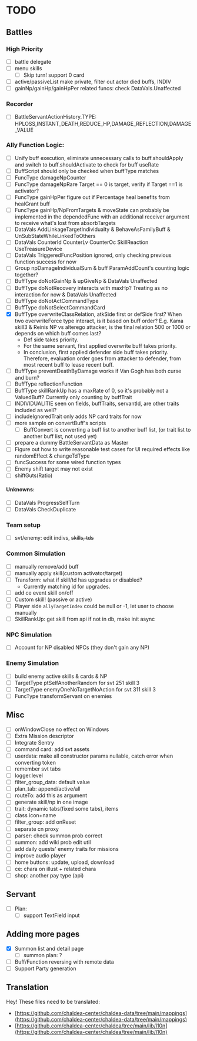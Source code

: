 # TODO

## Battles

### High Priority

- [ ] battle delegate
- [ ] menu skills
  - [ ] Skip turn! support 0 card
- [ ] active/passiveList make private, filter out actor died buffs, INDIV
- [ ] gainNp/gainHp/gainHpPer related funcs: check DataVals.Unaffected

### Recorder

- [ ] BattleServantActionHistory.TYPE: HPLOSS,INSTANT_DEATH,REDUCE_HP,DAMAGE_REFLECTION,DAMAGE_VALUE

### Ally Function Logic:

- [ ] Unify buff execution, eliminate unnecessary calls to buff.shouldApply and switch to buff.shouldActivate to check
      for buff useRate
- [ ] BuffScript should only be checked when buffType matches
- [ ] FuncType damageNpCounter
- [ ] FuncType damageNpRare Target == 0 is target, verify if Target ==1 is activator?
- [ ] FuncType gainHpPer figure out if Percentage heal benefits from healGrant buff
- [ ] FuncType gainHp/NpFromTargets & moveState can probably be implemented in the dependedFunc with an additional
      receiver argument to receive what's lost from absorbTargets
- [ ] DataVals AddLinkageTargetIndividualty & BehaveAsFamilyBuff & UnSubStateWhileLinkedToOthers
- [ ] DataVals CounterId CounterLv CounterOc SkillReaction UseTreasureDevice
- [ ] DataVals TriggeredFuncPosition ignored, only checking previous function success for now
- [ ] Group npDamageIndividualSum & buff ParamAddCount's counting logic together?
- [ ] BuffType doNotGainNp & upGiveNp & DataVals Unaffected
- [ ] BuffType doNotRecovery interacts with maxHp? Treating as no interaction for now & DataVals Unaffected
- [ ] BuffType doNotActCommandType
- [ ] BuffType doNotSelectCommandCard
- [x] BuffType overwriteClassRelation, atkSide first or defSide first? When two overwriteForce type interact, is it
      based on buff order? E.g. Kama skill3 & Reinis NP vs alterego attacker, is the final relation 500 or 1000 or depends
      on which buff comes last?
  - Def side takes priority.
  - For the same servant, first applied overwrite buff takes priority.
  - In conclusion, first applied defender side buff takes priority. Therefore, evaluation order goes from attacker to
    defender, from most recent buff to lease recent buff.
- [ ] BuffType preventDeathByDamage works if Van Gogh has both curse and burn?
- [ ] BuffType reflectionFunction
- [ ] BuffType skillRankUp has a maxRate of 0, so it's probably not a ValuedBuff? Currently only counting by buffTrait
- [ ] INDIVIDUALITIE seen on fields, buffTraits, servantId, are other traits included as well?
- [ ] includeIgnoredTrait only adds NP card traits for now
- [ ] more sample on convertBuff's scripts
  - [ ] BuffConvert is converting a buff list to another buff list, (or trait list to another buff list, not used yet)
- [ ] prepare a dummy BattleServantData as Master
- [ ] Figure out how to write reasonable test cases for UI required effects like randomEffect & changeTdType
- [ ] funcSuccess for some wired function types
- [ ] Enemy shift target may not exist
- [ ] shiftGuts(Ratio)

#### Unknowns:

- [ ] DataVals ProgressSelfTurn
- [ ] DataVals CheckDuplicate

### Team setup

- [ ] svt/enemy: edit indivs, ~~skills, tds~~

### Common Simulation

- [ ] manually remove/add buff
- [ ] manually apply skill(custom activator/target)
- [ ] Transform: what if skill/td has upgrades or disabled?
  - Currently matching id for upgrades.
- [ ] add ce event skill on/off
- [ ] Custom skill! (passive or active)
- [ ] Player side `allyTargetIndex` could be null or -1, let user to choose manually
- [ ] SkillRankUp: get skill from api if not in db, make init async

### NPC Simulation

- [ ] Account for NP disabled NPCs (they don't gain any NP)

### Enemy Simulation

- [ ] build enemy active skills & cards & NP
- [ ] TargetType ptSelfAnotherRandom for svt 251 skill 3
- [ ] TargetType enemyOneNoTargetNoAction for svt 311 skill 3
- [ ] FuncType transformServant on enemies

## Misc

- [ ] onWindowClose no effect on Windows
- [ ] Extra Mission descriptor
- [ ] Integrate Sentry
- [ ] command card: add svt assets
- [ ] userdata: make all constructor params nullable, catch error when converting token
- [ ] remember svt tabs
- [ ] logger.level
- [ ] filter_group_data: default value
- [ ] plan_tab: append/active/all
- [ ] routeTo: add this as argument
- [ ] generate skill/np in one image
- [ ] trait: dynamic tabs(fixed some tabs), items
- [ ] class icon+name
- [ ] filter_group: add onReset
- [ ] separate cn proxy
- [ ] parser: check summon prob correct
- [ ] summon: add wiki prob edit util
- [ ] add daily quests' enemy traits for missions
- [ ] improve audio player
- [ ] home buttons: update, upload, download
- [ ] ce: chara on illust + related chara
- [ ] shop: another pay type (api)

## Servant

- [ ] Plan:
  - [ ] support TextField input

## Adding more pages

- [x] Summon list and detail page
  - [ ] summon plan: ?
- [ ] Buff/Function reversing with remote data
- [ ] Support Party generation

## Translation

Hey! These files need to be translated:

- [https://github.com/chaldea-center/chaldea-data/tree/main/mappings](https://github.com/chaldea-center/chaldea-data/tree/main/mappings)
- [https://github.com/chaldea-center/chaldea/tree/main/lib/l10n](https://github.com/chaldea-center/chaldea/tree/main/lib/l10n)
